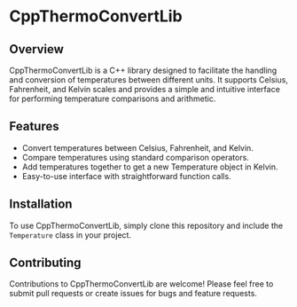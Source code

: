 # CppThermoConvertLib

## Overview
CppThermoConvertLib is a C++ library designed to facilitate the handling and conversion of temperatures between different units. It supports Celsius, Fahrenheit, and Kelvin scales and provides a simple and intuitive interface for performing temperature comparisons and arithmetic.

## Features
- Convert temperatures between Celsius, Fahrenheit, and Kelvin.
- Compare temperatures using standard comparison operators.
- Add temperatures together to get a new Temperature object in Kelvin.
- Easy-to-use interface with straightforward function calls.

## Installation
To use CppThermoConvertLib, simply clone this repository and include the `Temperature` class in your project.

## Contributing
Contributions to CppThermoConvertLib are welcome! Please feel free to submit pull requests or create issues for bugs and feature requests.
